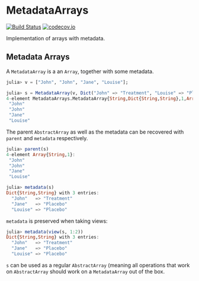 # MetadataArrays

[![Build Status](https://travis-ci.org/piever/MetadataArrays.jl.svg?branch=master)](https://travis-ci.org/piever/MetadataArrays.jl)
[![codecov.io](http://codecov.io/github/piever/MetadataArrays.jl/coverage.svg?branch=master)](http://codecov.io/github/piever/MetadataArrays.jl?branch=master)

Implementation of arrays with metadata.

## Metadata Arrays

A `MetadataArray` is a an `Array`, together with some metadata.

```julia
julia> v = ["John", "John", "Jane", "Louise"];

julia> s = MetadataArray(v, Dict("John" => "Treatment", "Louise" => "Placebo", "Jane" => "Placebo"))
4-element MetadataArrays.MetadataArray{String,Dict{String,String},1,Array{String,1}}:
 "John"
 "John"
 "Jane"
 "Louise"
```

The parent `AbstractArray` as well as the metadata can be recovered with `parent` and `metadata` respectively.

```julia
julia> parent(s)
4-element Array{String,1}:
 "John"  
 "John"  
 "Jane"  
 "Louise"

julia> metadata(s)
Dict{String,String} with 3 entries:
  "John"   => "Treatment"
  "Jane"   => "Placebo"
  "Louise" => "Placebo"
```

`metadata` is preserved when taking views:

```julia
julia> metadata(view(s, 1:2))
Dict{String,String} with 3 entries:
  "John"   => "Treatment"
  "Jane"   => "Placebo"
  "Louise" => "Placebo"
```

`s` can be used as a regular `AbstractArray` (meaning all operations that work on `AbstractArray` should work on a `MetadataArray` out of the box.
